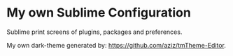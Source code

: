# My own Sublime Configuration
  Sublime print screens of plugins, packages and preferences.
  
  My own dark-theme generated by: https://github.com/aziz/tmTheme-Editor.
